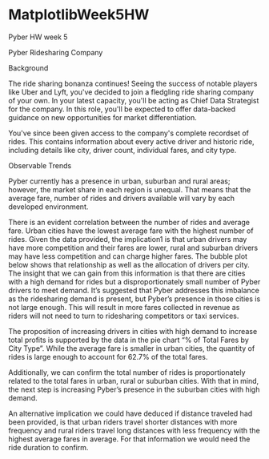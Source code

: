 # MatplotlibWeek5HW
Pyber HW week 5


Pyber Ridesharing Company

Background

The ride sharing bonanza continues! Seeing the success of notable players like Uber and Lyft, you've decided to join a fledgling ride sharing company of your own. In your latest capacity, you'll be acting as Chief Data Strategist for the company. In this role, you'll be expected to offer data-backed guidance on new opportunities for market differentiation.

You've since been given access to the company's complete recordset of rides. This contains information about every active driver and historic ride, including details like city, driver count, individual fares, and city type.


Observable Trends

Pyber currently has a presence in urban, suburban and rural areas; however, the market share in each region is unequal. That means that the average fare, number of rides and drivers available will vary by each developed environment.

There is an evident correlation between the number of rides and average fare. Urban cities have the lowest average fare with the highest number of rides. Given the data provided, the implication1 is that urban drivers may have more competition and their fares are lower, rural and suburban drivers may have less competition and can charge higher fares. The bubble plot below shows that relationship as well as the allocation of drivers per city. The insight that we can gain from this information is that there are cities with a high demand for rides but a disproportionately small number of Pyber drivers to meet demand. It’s suggested that Pyber addresses this imbalance as the ridesharing demand is present, but Pyber’s presence in those cities is not large enough. This will result in more fares collected in revenue as riders will not need to turn to ridesharing competitors or taxi services.

The proposition of increasing drivers in cities with high demand to increase total profits is supported by the data in the pie chart “% of Total Fares by City Type”. While the average fare is smaller in urban cities, the quantity of rides is large enough to account for 62.7% of the total fares.

Additionally, we can confirm the total number of rides is proportionately related to the total fares in urban, rural or suburban cities. With that in mind, the next step is increasing Pyber’s presence in the suburban cities with high demand.

An alternative implication we could have deduced if distance traveled had been provided, is that urban riders travel shorter distances with more frequency and rural riders travel long distances with less frequency with the highest average fares in average. For that information we would need the ride duration to confirm.
